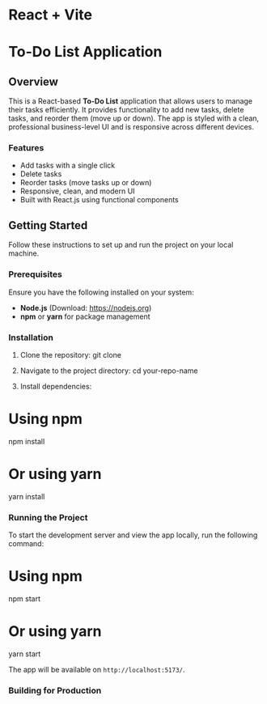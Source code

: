 # React + Vite

# To-Do List Application

## Overview

This is a React-based **To-Do List** application that allows users to manage their tasks efficiently. It provides functionality to add new tasks, delete tasks, and reorder them (move up or down). The app is styled with a clean, professional business-level UI and is responsive across different devices.

### Features
- Add tasks with a single click
- Delete tasks
- Reorder tasks (move tasks up or down)
- Responsive, clean, and modern UI
- Built with React.js using functional components

## Getting Started

Follow these instructions to set up and run the project on your local machine.

### Prerequisites

Ensure you have the following installed on your system:
- **Node.js** (Download: https://nodejs.org)
- **npm** or **yarn** for package management

### Installation

1. Clone the repository: git clone 

2. Navigate to the project directory: cd your-repo-name

3. Install dependencies:

# Using npm  
npm install

# Or using yarn
yarn install

### Running the Project

To start the development server and view the app locally, run the following command:

# Using npm
npm start

# Or using yarn
yarn start


The app will be available on `http://localhost:5173/`.

### Building for Production


